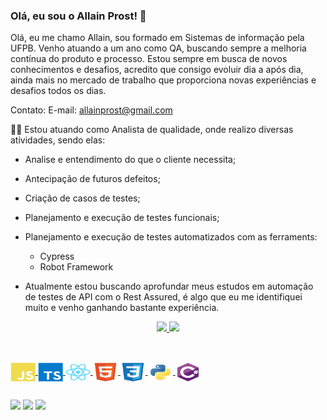 ### Olá, eu sou o Allain Prost! 👋

Olá, eu me chamo Allain, sou formado em Sistemas de informação pela UFPB. Venho atuando a um ano como QA, buscando sempre a melhoria contínua do produto e processo. Estou sempre em busca de novos conhecimentos e desafios, acredito que consigo evoluir dia a após dia, ainda mais no mercado de trabalho que proporciona novas experiências e desafios todos os dias. 

Contato:
E-mail: allainprost@gmail.com

🧑‍💻 Estou atuando como Analista de qualidade, onde realizo diversas atividades, sendo elas: 

- Analise e entendimento do que o cliente necessita;

- Antecipação de futuros defeitos;

- Criação de casos de testes;

- Planejamento e execução de testes funcionais; 
- Planejamento e execução de testes automatizados com as ferraments:
  - Cypress
  - Robot Framework
  
- Atualmente estou buscando aprofundar meus estudos em automação de testes de API com o Rest Assured, é algo que eu me identifiquei muito e venho ganhando bastante experiência.

<div align="center">
  <a href="https://github.com/allain-prost">
  <img height="180em" src="https://github-readme-stats.vercel.app/api?username=allain-prost&show_icons=true&theme=tokyonight&include_all_commits=true&count_private=true"/>
  <img height="180em" src="https://github-readme-stats.vercel.app/api/top-langs/?username=allain-prost&layout=compact&langs_count=7&theme=tokyonight"/>
</div>
  
##
  
<div style="display: inline_block"><br>
  <img align="center" alt="Rafa-Js" height="30" width="40" src="https://raw.githubusercontent.com/devicons/devicon/master/icons/javascript/javascript-plain.svg">
  <img align="center" alt="Rafa-Ts" height="30" width="40" src="https://raw.githubusercontent.com/devicons/devicon/master/icons/typescript/typescript-plain.svg">
  <img align="center" alt="Rafa-React" height="30" width="40" src="https://raw.githubusercontent.com/devicons/devicon/master/icons/react/react-original.svg">
  <img align="center" alt="Rafa-HTML" height="30" width="40" src="https://raw.githubusercontent.com/devicons/devicon/master/icons/html5/html5-original.svg">
  <img align="center" alt="Rafa-CSS" height="30" width="40" src="https://raw.githubusercontent.com/devicons/devicon/master/icons/css3/css3-original.svg">
  <img align="center" alt="Rafa-Python" height="30" width="40" src="https://raw.githubusercontent.com/devicons/devicon/master/icons/python/python-original.svg">
  <img align="center" alt="Rafa-Csharp" height="30" width="40" src="https://raw.githubusercontent.com/devicons/devicon/master/icons/csharp/csharp-original.svg">

</div>
  
##
  
<div> 
  <a href="https://instagram.com/allainlc" target="_blank"><img src="https://img.shields.io/badge/-Instagram-%23E4405F?style=for-the-badge&logo=instagram&logoColor=white" target="_blank"></a> 
  <a href = "allainprost@gmail.com"><img src="https://img.shields.io/badge/-Gmail-%23333?style=for-the-badge&logo=gmail&logoColor=white" target="_blank"></a>
  <a href="https://www.linkedin.com/in/allain-prost/" target="_blank"><img src="https://img.shields.io/badge/-LinkedIn-%230077B5?style=for-the-badge&logo=linkedin&logoColor=white" target="_blank"></a> 
 
</div>


